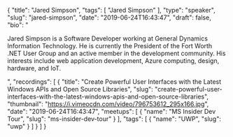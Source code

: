 {
  "title": "Jared Simpson",
  "tags": [
    "Jared Simpson"
  ],
  "type": "speaker",
  "slug": "jared-simpson",
  "date": "2019-06-24T16:43:47",
  "draft": false,
  "bio": "<p>Jared Simpson is a Software Developer working at General Dynamics Information Technology. He is currently the President of the Fort Worth .NET User Group and an active member in the development community. His interests include web application development, Azure computing, design, hardware, and IoT.</p>",
  "recordings": [
    {
      "title": "Create Powerful User Interfaces with the Latest Windows APIs and Open Source Libraries",
      "slug": "create-powerful-user-interfaces-with-the-latest-windows-apis-and-open-source-libraries",
      "thumbnail": "https://i.vimeocdn.com/video/796753612_295x166.jpg",
      "date": "2019-06-24T16:43:47",
      "meetups": [
        {
          "name": "MS Insider Dev Tour",
          "slug": "ms-insider-dev-tour"
        }
      ],
      "tags": [
        {
          "name": "UWP",
          "slug": "uwp"
        }
      ]
    }
  ]
}
